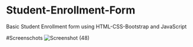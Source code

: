 # Student-Enrollment-Form
Basic Student Enrollment form using HTML-CSS-Bootstrap and JavaScript


#Screenschots
![Screenshot (48)](https://user-images.githubusercontent.com/67331152/132752497-11201e2d-70a5-428a-94ca-283d14882f27.png)
